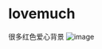 # lovemuch
很多红色爱心背景
![image](https://github.com/love99you/lovemuch/assets/118249630/d3fcdf8f-e65a-4e11-8638-7cb8fcab7c3b)
